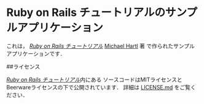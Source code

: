 # Ruby on Rails チュートリアルのサンプルアプリケーション 

これは，
[*Ruby on Rails チュートリアル*](https://railstutorial.jp/)
[Michael Hartl](http://www.michaelhartl.com/) 著
で作られたサンプルアプリケーションです．

##ライセンス

[*Ruby on Rails チュートリアル*](https://railstutorial.jp/)内にある
ソースコードはMITライセンスとBeerwareライセンスの下で公開されています．
詳細は [LICENSE.md](LICENSE.md) をご覧ください．


